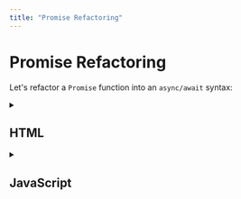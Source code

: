 ```yaml
---
title: "Promise Refactoring"
---
```


# Promise Refactoring

  Let's refactor a `Promise` function into an `async/await` syntax:

  <details markdown="1">
  <summary><h2>HTML</h2></summary>

  Copy the code below inside the `<body>` element of an HTML page and save it in a file called: `index.html`

  ```html
  <link rel="stylesheet" src="https://in-tech-gration.github.io/WDX-180/curriculum/assets/css/exercise.pack.css">
  <h1>Async/Await Exercise #2</h1>
  <pre><code>async function name ( arguments ){ 

    const await = asyncCommand(); 

  }
  </code></pre>
  <script src="index.js"></script>
  ```
  </details>

  <details markdown="1">
  <summary><h2>JavaScript</h2></summary>

  Copy the code below in a file called: `index.js`

  ```js
  const facebookURL = "https://api.github.com/users/facebook/repos?page=1&per_page=1";
    
  function init(){

    return fetch( facebookURL )         // <= Fetch URL
    .then( ( result )=> result.json() ) // <= Convert result to JSON object
    .then( ( result )=>{                // <= Work with JSON object

      console.log( "1) Result using Promises:", result[0].description, result[0].full_name );
      
    }).catch(console.log);

  }

  init();

  /* EXERCISE: REFACTOR THE init FUNCTION TO USE async/await: */
  async function asyncInit(){

      //>> 1) The `result` variable should `await` for the fetch()
      let result = ______;  

      //>> 2) The `result` variable should now `await` for the result of the json() 
      //>> method of previously executed `result`
      result = ______;

      //>> 3) You should see the same result as the first console.log from `init()`
      console.log( "2) Result using async/await:", result[0].description, result[0].full_name );
    
      //>> 4) EXTRA: Enclose the `await` commands in a try { } catch(e) { }
      //>> for additional error handling. To check whether you are handling the error
      //>> correctly, change the URL to: "https://api.githoob.com/users/facebook/repos?page=1&per_page=1"
      //>> or "https://github.com" and see what types of errors you get.

  }

  asyncInit();
  ```
  </details>